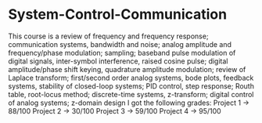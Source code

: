 # System-Control-Communication
This course is a review of frequency and frequency response; communication systems, bandwidth and
noise; analog amplitude and frequency/phase modulation; sampling; baseband pulse
modulation of digital signals, inter-symbol interference, raised cosine pulse; digital
amplitude/phase shift keying, quadrature amplitude modulation; review of Laplace
transform; first/second order analog systems, bode plots, feedback systems, stability of
closed-loop systems; PID control, step response; Routh table, root-locus method;
discrete-time systems, z-transform; digital control of analog systems; z-domain design
I got the following grades:
Project 1 -> 88/100
Project 2 -> 30/100
Project 3 -> 59/100
Project 4 -> 95/100

